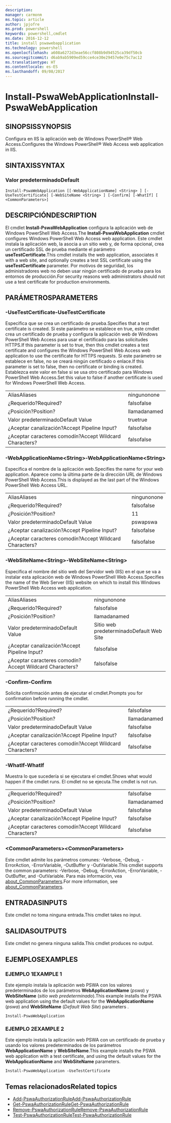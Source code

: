 ```yaml
---
description: 
manager: carmonm
ms.topic: article
author: jpjofre
ms.prod: powershell
keywords: powershell,cmdlet
ms.date: 2016-12-12
title: install pswawebapplication
ms.technology: powershell
ms.openlocfilehash: a608a6272d3eae56ccf808b9d94525ca39df50cb
ms.sourcegitcommit: d6ab9ab5909ed59cce4ce30e29457e0e75c7ac12
ms.translationtype: HT
ms.contentlocale: es-ES
ms.lasthandoff: 09/08/2017
---
```

# <a name="install-pswawebapplication"></a><span data-ttu-id="6c9c4-103">Install-PswaWebApplication</span><span class="sxs-lookup"><span data-stu-id="6c9c4-103">Install-PswaWebApplication</span></span>

## <a name="synopsis"></a><span data-ttu-id="6c9c4-104">SINOPSIS</span><span class="sxs-lookup"><span data-stu-id="6c9c4-104">SYNOPSIS</span></span>

<span data-ttu-id="6c9c4-105">Configura en IIS la aplicación web de Windows PowerShell® Web Access.</span><span class="sxs-lookup"><span data-stu-id="6c9c4-105">Configures the Windows PowerShell® Web Access web application in IIS.</span></span>

## <a name="syntax"></a><span data-ttu-id="6c9c4-106">SINTAXIS</span><span class="sxs-lookup"><span data-stu-id="6c9c4-106">SYNTAX</span></span>

### <a name="default"></a><span data-ttu-id="6c9c4-107">Valor predeterminado</span><span class="sxs-lookup"><span data-stu-id="6c9c4-107">Default</span></span>
```
Install-PswaWebApplication [[-WebApplicationName] <String> ] [-UseTestCertificate] [-WebSiteName <String> ] [-Confirm] [-WhatIf] [ <CommonParameters>]
```

## <a name="description"></a><span data-ttu-id="6c9c4-108">DESCRIPCIÓN</span><span class="sxs-lookup"><span data-stu-id="6c9c4-108">DESCRIPTION</span></span>

<span data-ttu-id="6c9c4-109">El cmdlet **Install-PswaWebApplication** configura la aplicación web de Windows PowerShell Web Access.</span><span class="sxs-lookup"><span data-stu-id="6c9c4-109">The **Install-PswaWebApplication** cmdlet configures Windows PowerShell Web Access web application.</span></span> <span data-ttu-id="6c9c4-110">Este cmdlet instala la aplicación web, la asocia a un sitio web y, de forma opcional, crea un certificado SSL de prueba mediante el parámetro **useTestCertificate**.</span><span class="sxs-lookup"><span data-stu-id="6c9c4-110">This cmdlet installs the web application, associates it with a web site, and optionally creates a test SSL certificate using the **useTestCertificate** parameter.</span></span> <span data-ttu-id="6c9c4-111">Por motivos de seguridad, los administradores web no deben usar ningún certificado de prueba para los entornos de producción.</span><span class="sxs-lookup"><span data-stu-id="6c9c4-111">For security reasons web administrators should not use a test certificate for production environments.</span></span>

## <a name="parameters"></a><span data-ttu-id="6c9c4-112">PARÁMETROS</span><span class="sxs-lookup"><span data-stu-id="6c9c4-112">PARAMETERS</span></span>

### <a name="-usetestcertificate"></a><span data-ttu-id="6c9c4-113">-UseTestCertificate</span><span class="sxs-lookup"><span data-stu-id="6c9c4-113">-UseTestCertificate</span></span>

<span data-ttu-id="6c9c4-114">Especifica que se crea un certificado de prueba.</span><span class="sxs-lookup"><span data-stu-id="6c9c4-114">Specifies that a test certificate is created.</span></span> <span data-ttu-id="6c9c4-115">Si este parámetro se establece en true, este cmdlet crea un certificado de prueba y configura la aplicación web de Windows PowerShell Web Access para usar el certificado para las solicitudes HTTPS.</span><span class="sxs-lookup"><span data-stu-id="6c9c4-115">If this parameter is set to true, then this cmdlet creates a test certificate and configures the Windows PowerShell Web Access web application to use the certificate for HTTPS requests.</span></span> <span data-ttu-id="6c9c4-116">Si este parámetro se establece en false, no se creará ningún certificado o enlace.</span><span class="sxs-lookup"><span data-stu-id="6c9c4-116">If this parameter is set to false, then no certificate or binding is created.</span></span> <span data-ttu-id="6c9c4-117">Establezca este valor en false si se usa otro certificado para Windows PowerShell Web Access.</span><span class="sxs-lookup"><span data-stu-id="6c9c4-117">Set this value to false if another certificate is used for Windows PowerShell Web Access.</span></span>

|||  
|-|-|
| <span data-ttu-id="6c9c4-118">Alias</span><span class="sxs-lookup"><span data-stu-id="6c9c4-118">Aliases</span></span>                              | <span data-ttu-id="6c9c4-119">ninguno</span><span class="sxs-lookup"><span data-stu-id="6c9c4-119">none</span></span>                                 |
| <span data-ttu-id="6c9c4-120">¿Requerido?</span><span class="sxs-lookup"><span data-stu-id="6c9c4-120">Required?</span></span>                            | <span data-ttu-id="6c9c4-121">falso</span><span class="sxs-lookup"><span data-stu-id="6c9c4-121">false</span></span>                                |
| <span data-ttu-id="6c9c4-122">¿Posición?</span><span class="sxs-lookup"><span data-stu-id="6c9c4-122">Position?</span></span>                            | <span data-ttu-id="6c9c4-123">llamada</span><span class="sxs-lookup"><span data-stu-id="6c9c4-123">named</span></span>                                |
| <span data-ttu-id="6c9c4-124">Valor predeterminado</span><span class="sxs-lookup"><span data-stu-id="6c9c4-124">Default Value</span></span>                        | <span data-ttu-id="6c9c4-125">true</span><span class="sxs-lookup"><span data-stu-id="6c9c4-125">true</span></span>                                 |
| <span data-ttu-id="6c9c4-126">¿Aceptar canalización?</span><span class="sxs-lookup"><span data-stu-id="6c9c4-126">Accept Pipeline Input?</span></span>               | <span data-ttu-id="6c9c4-127">falso</span><span class="sxs-lookup"><span data-stu-id="6c9c4-127">false</span></span>                                |
| <span data-ttu-id="6c9c4-128">¿Aceptar caracteres comodín?</span><span class="sxs-lookup"><span data-stu-id="6c9c4-128">Accept Wildcard Characters?</span></span>          | <span data-ttu-id="6c9c4-129">falso</span><span class="sxs-lookup"><span data-stu-id="6c9c4-129">false</span></span>                                |

### <a name="-webapplicationnameltstringgt"></a><span data-ttu-id="6c9c4-130">-WebApplicationName&lt;String&gt;</span><span class="sxs-lookup"><span data-stu-id="6c9c4-130">-WebApplicationName&lt;String&gt;</span></span>

<span data-ttu-id="6c9c4-131">Especifica el nombre de la aplicación web.</span><span class="sxs-lookup"><span data-stu-id="6c9c4-131">Specifies the name for your web application.</span></span> <span data-ttu-id="6c9c4-132">Aparece como la última parte de la dirección URL de Windows PowerShell Web Access.</span><span class="sxs-lookup"><span data-stu-id="6c9c4-132">This is displayed as the last part of the Windows PowerShell Web Access URL.</span></span>

|||  
|-|-|
| <span data-ttu-id="6c9c4-133">Alias</span><span class="sxs-lookup"><span data-stu-id="6c9c4-133">Aliases</span></span>                              | <span data-ttu-id="6c9c4-134">ninguno</span><span class="sxs-lookup"><span data-stu-id="6c9c4-134">none</span></span>                                 |
| <span data-ttu-id="6c9c4-135">¿Requerido?</span><span class="sxs-lookup"><span data-stu-id="6c9c4-135">Required?</span></span>                            | <span data-ttu-id="6c9c4-136">falso</span><span class="sxs-lookup"><span data-stu-id="6c9c4-136">false</span></span>                                |
| <span data-ttu-id="6c9c4-137">¿Posición?</span><span class="sxs-lookup"><span data-stu-id="6c9c4-137">Position?</span></span>                            | <span data-ttu-id="6c9c4-138">1</span><span class="sxs-lookup"><span data-stu-id="6c9c4-138">1</span></span>                                    |
| <span data-ttu-id="6c9c4-139">Valor predeterminado</span><span class="sxs-lookup"><span data-stu-id="6c9c4-139">Default Value</span></span>                        | <span data-ttu-id="6c9c4-140">pswa</span><span class="sxs-lookup"><span data-stu-id="6c9c4-140">pswa</span></span>                                 |
| <span data-ttu-id="6c9c4-141">¿Aceptar canalización?</span><span class="sxs-lookup"><span data-stu-id="6c9c4-141">Accept Pipeline Input?</span></span>               | <span data-ttu-id="6c9c4-142">falso</span><span class="sxs-lookup"><span data-stu-id="6c9c4-142">false</span></span>                                |
| <span data-ttu-id="6c9c4-143">¿Aceptar caracteres comodín?</span><span class="sxs-lookup"><span data-stu-id="6c9c4-143">Accept Wildcard Characters?</span></span>          | <span data-ttu-id="6c9c4-144">falso</span><span class="sxs-lookup"><span data-stu-id="6c9c4-144">false</span></span>                                |

### <a name="-websitenameltstringgt"></a><span data-ttu-id="6c9c4-145">-WebSiteName&lt;String&gt;</span><span class="sxs-lookup"><span data-stu-id="6c9c4-145">-WebSiteName&lt;String&gt;</span></span>

<span data-ttu-id="6c9c4-146">Especifica el nombre del sitio web del Servidor web (IIS) en el que se va a instalar esta aplicación web de Windows PowerShell Web Access.</span><span class="sxs-lookup"><span data-stu-id="6c9c4-146">Specifies the name of the Web Server (IIS) website on which to install this Windows PowerShell Web Access web application.</span></span>

|||  
|-|-|
| <span data-ttu-id="6c9c4-147">Alias</span><span class="sxs-lookup"><span data-stu-id="6c9c4-147">Aliases</span></span>                              | <span data-ttu-id="6c9c4-148">ninguno</span><span class="sxs-lookup"><span data-stu-id="6c9c4-148">none</span></span>                                 |
| <span data-ttu-id="6c9c4-149">¿Requerido?</span><span class="sxs-lookup"><span data-stu-id="6c9c4-149">Required?</span></span>                            | <span data-ttu-id="6c9c4-150">falso</span><span class="sxs-lookup"><span data-stu-id="6c9c4-150">false</span></span>                                |
| <span data-ttu-id="6c9c4-151">¿Posición?</span><span class="sxs-lookup"><span data-stu-id="6c9c4-151">Position?</span></span>                            | <span data-ttu-id="6c9c4-152">llamada</span><span class="sxs-lookup"><span data-stu-id="6c9c4-152">named</span></span>                                |
| <span data-ttu-id="6c9c4-153">Valor predeterminado</span><span class="sxs-lookup"><span data-stu-id="6c9c4-153">Default Value</span></span>                        | <span data-ttu-id="6c9c4-154">Sitio web predeterminado</span><span class="sxs-lookup"><span data-stu-id="6c9c4-154">Default Web Site</span></span>                     |
| <span data-ttu-id="6c9c4-155">¿Aceptar canalización?</span><span class="sxs-lookup"><span data-stu-id="6c9c4-155">Accept Pipeline Input?</span></span>               | <span data-ttu-id="6c9c4-156">falso</span><span class="sxs-lookup"><span data-stu-id="6c9c4-156">false</span></span>                                |
| <span data-ttu-id="6c9c4-157">¿Aceptar caracteres comodín?</span><span class="sxs-lookup"><span data-stu-id="6c9c4-157">Accept Wildcard Characters?</span></span>          | <span data-ttu-id="6c9c4-158">falso</span><span class="sxs-lookup"><span data-stu-id="6c9c4-158">false</span></span>                                |

### <a name="-confirm"></a><span data-ttu-id="6c9c4-159">-Confirm</span><span class="sxs-lookup"><span data-stu-id="6c9c4-159">-Confirm</span></span>

<span data-ttu-id="6c9c4-160">Solicita confirmación antes de ejecutar el cmdlet.</span><span class="sxs-lookup"><span data-stu-id="6c9c4-160">Prompts you for confirmation before running the cmdlet.</span></span>

|||  
|-|-|
| <span data-ttu-id="6c9c4-161">¿Requerido?</span><span class="sxs-lookup"><span data-stu-id="6c9c4-161">Required?</span></span>                            | <span data-ttu-id="6c9c4-162">falso</span><span class="sxs-lookup"><span data-stu-id="6c9c4-162">false</span></span>                                |
| <span data-ttu-id="6c9c4-163">¿Posición?</span><span class="sxs-lookup"><span data-stu-id="6c9c4-163">Position?</span></span>                            | <span data-ttu-id="6c9c4-164">llamada</span><span class="sxs-lookup"><span data-stu-id="6c9c4-164">named</span></span>                                |
| <span data-ttu-id="6c9c4-165">Valor predeterminado</span><span class="sxs-lookup"><span data-stu-id="6c9c4-165">Default Value</span></span>                        | <span data-ttu-id="6c9c4-166">falso</span><span class="sxs-lookup"><span data-stu-id="6c9c4-166">false</span></span>                                |
| <span data-ttu-id="6c9c4-167">¿Aceptar canalización?</span><span class="sxs-lookup"><span data-stu-id="6c9c4-167">Accept Pipeline Input?</span></span>               | <span data-ttu-id="6c9c4-168">falso</span><span class="sxs-lookup"><span data-stu-id="6c9c4-168">false</span></span>                                |
| <span data-ttu-id="6c9c4-169">¿Aceptar caracteres comodín?</span><span class="sxs-lookup"><span data-stu-id="6c9c4-169">Accept Wildcard Characters?</span></span>          | <span data-ttu-id="6c9c4-170">falso</span><span class="sxs-lookup"><span data-stu-id="6c9c4-170">false</span></span>                                |

### <a name="-whatif"></a><span data-ttu-id="6c9c4-171">-WhatIf</span><span class="sxs-lookup"><span data-stu-id="6c9c4-171">-WhatIf</span></span>

<span data-ttu-id="6c9c4-172">Muestra lo que sucedería si se ejecutara el cmdlet.</span><span class="sxs-lookup"><span data-stu-id="6c9c4-172">Shows what would happen if the cmdlet runs.</span></span>
<span data-ttu-id="6c9c4-173">El cmdlet no se ejecuta.</span><span class="sxs-lookup"><span data-stu-id="6c9c4-173">The cmdlet is not run.</span></span>

|||  
|-|-|
| <span data-ttu-id="6c9c4-174">¿Requerido?</span><span class="sxs-lookup"><span data-stu-id="6c9c4-174">Required?</span></span>                            | <span data-ttu-id="6c9c4-175">falso</span><span class="sxs-lookup"><span data-stu-id="6c9c4-175">false</span></span>                                |
| <span data-ttu-id="6c9c4-176">¿Posición?</span><span class="sxs-lookup"><span data-stu-id="6c9c4-176">Position?</span></span>                            | <span data-ttu-id="6c9c4-177">llamada</span><span class="sxs-lookup"><span data-stu-id="6c9c4-177">named</span></span>                                |
| <span data-ttu-id="6c9c4-178">Valor predeterminado</span><span class="sxs-lookup"><span data-stu-id="6c9c4-178">Default Value</span></span>                        | <span data-ttu-id="6c9c4-179">falso</span><span class="sxs-lookup"><span data-stu-id="6c9c4-179">false</span></span>                                |
| <span data-ttu-id="6c9c4-180">¿Aceptar canalización?</span><span class="sxs-lookup"><span data-stu-id="6c9c4-180">Accept Pipeline Input?</span></span>               | <span data-ttu-id="6c9c4-181">falso</span><span class="sxs-lookup"><span data-stu-id="6c9c4-181">false</span></span>                                |
| <span data-ttu-id="6c9c4-182">¿Aceptar caracteres comodín?</span><span class="sxs-lookup"><span data-stu-id="6c9c4-182">Accept Wildcard Characters?</span></span>          | <span data-ttu-id="6c9c4-183">falso</span><span class="sxs-lookup"><span data-stu-id="6c9c4-183">false</span></span>                                |

### <a name="ltcommonparametersgt"></a><span data-ttu-id="6c9c4-184">&lt;CommonParameters&gt;</span><span class="sxs-lookup"><span data-stu-id="6c9c4-184">&lt;CommonParameters&gt;</span></span>

<span data-ttu-id="6c9c4-185">Este cmdlet admite los parámetros comunes: -Verbose, -Debug, -ErrorAction, -ErrorVariable, -OutBuffer y -OutVariable.</span><span class="sxs-lookup"><span data-stu-id="6c9c4-185">This cmdlet supports the common parameters: -Verbose, -Debug, -ErrorAction, -ErrorVariable, -OutBuffer, and -OutVariable.</span></span>
<span data-ttu-id="6c9c4-186">Para más información, vea [about_CommonParameters](http://go.microsoft.com/fwlink/p/?LinkID=113216).</span><span class="sxs-lookup"><span data-stu-id="6c9c4-186">For more information, see [about_CommonParameters](http://go.microsoft.com/fwlink/p/?LinkID=113216).</span></span>

## <a name="inputs"></a><span data-ttu-id="6c9c4-187">ENTRADAS</span><span class="sxs-lookup"><span data-stu-id="6c9c4-187">INPUTS</span></span>

<span data-ttu-id="6c9c4-188">Este cmdlet no toma ninguna entrada.</span><span class="sxs-lookup"><span data-stu-id="6c9c4-188">This cmdlet takes no input.</span></span>

## <a name="outputs"></a><span data-ttu-id="6c9c4-189">SALIDAS</span><span class="sxs-lookup"><span data-stu-id="6c9c4-189">OUTPUTS</span></span>

<span data-ttu-id="6c9c4-190">Este cmdlet no genera ninguna salida.</span><span class="sxs-lookup"><span data-stu-id="6c9c4-190">This cmdlet produces no output.</span></span>

## <a name="examples"></a><span data-ttu-id="6c9c4-191">EJEMPLOS</span><span class="sxs-lookup"><span data-stu-id="6c9c4-191">EXAMPLES</span></span>

### <a name="example-1"></a><span data-ttu-id="6c9c4-192">EJEMPLO 1</span><span class="sxs-lookup"><span data-stu-id="6c9c4-192">EXAMPLE 1</span></span>

<span data-ttu-id="6c9c4-193">Este ejemplo instala la aplicación web PSWA con los valores predeterminados de los parámetros **WebApplicationName** (*pswa*) y **WebSiteName** (*sitio web predeterminado*).</span><span class="sxs-lookup"><span data-stu-id="6c9c4-193">This example installs the PSWA web application using the default values for the **WebApplicationName** (*pswa*) and **WebSiteName** (*Default Web Site*) parameters .</span></span>

```
Install-PswaWebApplication
```

### <a name="example-2"></a><span data-ttu-id="6c9c4-194">EJEMPLO 2</span><span class="sxs-lookup"><span data-stu-id="6c9c4-194">EXAMPLE 2</span></span>

<span data-ttu-id="6c9c4-195">Este ejemplo instala la aplicación web PSWA con un certificado de prueba y usando los valores predeterminados de los parámetros **WebApplicationName** y **WebSiteName**.</span><span class="sxs-lookup"><span data-stu-id="6c9c4-195">This example installs the PSWA web application with a test certificate, and using the default values for the **WebApplicationName** and **WebSiteName** parameters.</span></span>

```
Install-PswaWebApplication -UseTestCertificate
```

## <a name="related-topics"></a><span data-ttu-id="6c9c4-196">Temas relacionados</span><span class="sxs-lookup"><span data-stu-id="6c9c4-196">Related topics</span></span>

- [<span data-ttu-id="6c9c4-197">Add-PswaAuthorizationRule</span><span class="sxs-lookup"><span data-stu-id="6c9c4-197">Add-PswaAuthorizationRule</span></span>](add-pswaauthorizationrule.md)
- [<span data-ttu-id="6c9c4-198">Get-PswaAuthorizationRule</span><span class="sxs-lookup"><span data-stu-id="6c9c4-198">Get-PswaAuthorizationRule</span></span>](get-pswaauthorizationrule.md)
- [<span data-ttu-id="6c9c4-199">Remove-PswaAuthorizationRule</span><span class="sxs-lookup"><span data-stu-id="6c9c4-199">Remove-PswaAuthorizationRule</span></span>](remove-pswaauthorizationrule.md)
- [<span data-ttu-id="6c9c4-200">Test-PswaAuthorizationRule</span><span class="sxs-lookup"><span data-stu-id="6c9c4-200">Test-PswaAuthorizationRule</span></span>](test-pswaauthorizationrule.md)

